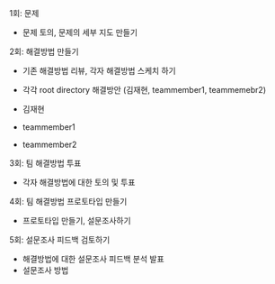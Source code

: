 1회: 문제
- 문제 토의, 문제의 세부 지도 만들기

2회: 해결방법 만들기
- 기존 해결방법 리뷰, 각자 해결방법 스케치 하기
- 각각 root directory 해결방안 (김재현, teammember1, teammemebr2)

- 김재현
- teammember1
- teammember2

3회: 팀 해결방법 투표
- 각자 해결방법에 대한 토의 및 투표

4회: 팀 해결방법 프로토타입 만들기
- 프로토타입 만들기, 설문조사하기

5회: 설문조사 피드백 검토하기
- 해결방법에 대한 설문조사 피드백 분석 발표
- 설문조사 방법
